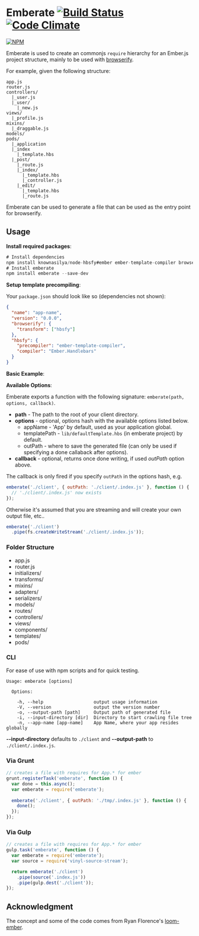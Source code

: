 Emberate [![Build Status][travis-img]][travis-url] [![Code Climate][coverage-img]][coverage-url]
======================

[![NPM][npm-badge-img]][npm-badge-url]

Emberate is used to create an commonjs `require` hierarchy for an Ember.js project structure,
mainly to be used with [browserify].

For example, given the following structure:

```no-highlight
app.js
router.js
controllers/
  |_user.js
  |_user/
    |_new.js
views/
  |_profile.js
mixins/
  |_draggable.js
models/
pods/
  |_application
  |_index
    |_template.hbs  
  |_post/
    |_route.js
    |_index/
      |_template.hbs
      |_controller.js
    |_edit/
      |_template.hbs
      |_route.js
```

Emberate can be used to generate a file that can be used as the
entry point for browserify.

## Usage

__Install required packages__:

```js
# Install dependencies
npm install knownasilya/node-hbsfy#ember ember-template-compiler browserify --save-dev
# Install emberate
npm install emberate --save-dev
```

__Setup template precompiling__:

Your `package.json` should look like so (dependencies not shown):

```json
{
  "name": "app-name",
  "version": "0.0.0",
  "browserify": {
    "transform": ["hbsfy"]
  },
  "hbsfy": {
    "precompiler": "ember-template-compiler",
    "compiler": "Ember.Handlebars"
  }
}
```

__Basic Example__:


__Available Options__:

Emberate exports a function with the following signature: `emberate(path, options, callback)`.

* __path__ - The path to the root of your client directory.
* __options__ - optional, options hash with the available options listed below.
  - appName - 'App' by default, used as your application global.
  - templatePath - `lib/defaultTemplate.hbs` (in emberate project) by default.
  - outPath - where to save the generated file (can only be used if specifying a done callaback after options).
* __callback__ - optional, returns once done writing, if used _outPath_ option above.

The callback is only fired if you specify `outPath` in the options hash, e.g.

```js
emberate('./client', { outPath: './client/.index.js' }, function () {
  // './client/.index.js' now exists
});
```

Otherwise it's assumed that you are streaming and will create your own output file, etc..

```js
emberate('./client')
  .pipe(fs.createWriteStream('./client/.index.js'));
```

### Folder Structure

- app.js
- router.js
- initializers/
- transforms/
- mixins/
- adapters/
- serializers/
- models/
- routes/
- controllers/
- views/
- components/
- templates/
- pods/

### CLI

For ease of use with npm scripts and for quick testing.

```no-highlight
Usage: emberate [options]

  Options:

    -h, --help                   output usage information
    -V, --version                output the version number
    -o, --output-path [path]     Output path of generated file
    -i, --input-directory [dir]  Directory to start crawling file tree
    -n, --app-name [app-name]    App Name, where your app resides globally
```

__--input-directory__ defaults to `./client` and __--output-path__ to `./client/.index.js`.


### Via Grunt

```js
// creates a file with requires for App.* for ember
grunt.registerTask('emberate', function () {
  var done = this.async();
  var emberate = require('emberate');
  
  emberate('./client', { outPath: './tmp/.index.js' }, function () {
    done();  
  });
});
```

### Via Gulp

```js
// creates a file with requires for App.* for ember
gulp.task('emberate', function () {
  var emberate = require('emberate');
  var source = require('vinyl-source-stream');

  return emberate('./client')
    .pipe(source('.index.js'))
    .pipe(gulp.dest('./client'));
});
```

## Acknowledgment

The concept and some of the code comes from Ryan Florence's [loom-ember][loom-ember].

[loom-ember]: https://github.com/rpflorence/loom-ember
[compiler]: https://github.com/toranb/ember-template-compiler
[travis-url]: https://travis-ci.org/AppGeo/emberate
[travis-img]: https://travis-ci.org/AppGeo/emberate.svg?branch=master
[npm-badge-img]: https://nodei.co/npm/emberate.svg?compact=true
[npm-badge-url]: https://nodei.co/npm/emberate/
[default-template]: https://github.com/AppGeo/emberate/blob/master/lib/defaultTemplate.hbs
[coverage-img]: https://codeclimate.com/github/AppGeo/emberate.png
[coverage-url]: https://codeclimate.com/github/AppGeo/emberate
[browserify]: http://browserify.org/
